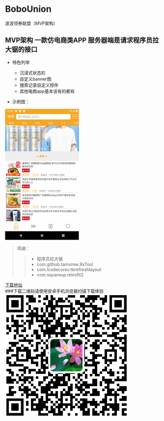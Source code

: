 # BoboUnion
波波领券联盟（MVP架构）

## MVP架构 一款仿电商类APP 服务器端是请求程序员拉大锯的接口

* 特色列举
    * 沉浸式状态栏
    * 自定义banner图
    * 搜索记录自定义控件
    * 其他电商app基本该有的都有

* 示例图：

![示例图](https://raw.githubusercontent.com/leonInShanghai/BoboUnion/master/otherPicture/dome.gif)

>鸣谢：
>> * 程序员拉大锯
>> * com.github.tamsiree.RxTool
>> * com.lcodecorex:tkrefreshlayout
>> * com.squareup.retrofit2

<a href="https://github.com/leonInShanghai/BoboUnion/blob/master/app/release/app-release.apk">下载地址</a>
<br/>
###下载二维码请使用安卓手机浏览器扫描下载体验
<br/>
![下载二维码](https://raw.githubusercontent.com/leonInShanghai/BoboUnion/master/otherPicture/downloadQRcode.png)